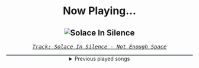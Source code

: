 <div align="center"> 
<h1>Now Playing...</h1>

![Solace In Silence](https://i.scdn.co/image/ab67616d00001e02eef9fef01424bc8a09138c12)
--
_<samp><a href="https://open.spotify.com/track/7iPMmMz3b54nslPvGmE4ou">Track: Solace In Silence - Not Enough Space</a></samp>_

<div style="border: 1px #4B5054 solid"></div>
<details>
  <summary>
    Previous played songs
  </summary>
  <table>
    <thead>
      <tr>
        <th>
          Artist
        </th>
        <th>
          Song
        </th>
        <th>
          Link
        </th>
      </tr>
    </thead>
    <tbody>
      <tr><td>Not Enough Space</td><td>Solace In Silence</td><td><a href="https://open.spotify.com/track/7iPMmMz3b54nslPvGmE4ou">https://open.spotify.com/track/7iPMmMz3b54nslPvGmE4ou</a></td></tr><tr><td>Unprocessed</td><td>Snowlover</td><td><a href="https://open.spotify.com/track/4VnfGYHaTRDEO4Udn3f8C1">https://open.spotify.com/track/4VnfGYHaTRDEO4Udn3f8C1</a></td></tr><tr><td>Disturbed</td><td>I Will Not Break</td><td><a href="https://open.spotify.com/track/3TuZPqlHK7P6lhMOJ7qwll">https://open.spotify.com/track/3TuZPqlHK7P6lhMOJ7qwll</a></td></tr><tr><td>Disturbed</td><td>I Will Not Break</td><td><a href="https://open.spotify.com/track/3TuZPqlHK7P6lhMOJ7qwll">https://open.spotify.com/track/3TuZPqlHK7P6lhMOJ7qwll</a></td></tr><tr><td>Disturbed</td><td>I Will Not Break</td><td><a href="https://open.spotify.com/track/3TuZPqlHK7P6lhMOJ7qwll">https://open.spotify.com/track/3TuZPqlHK7P6lhMOJ7qwll</a></td></tr><tr><td>Disturbed</td><td>I Will Not Break</td><td><a href="https://open.spotify.com/track/3TuZPqlHK7P6lhMOJ7qwll">https://open.spotify.com/track/3TuZPqlHK7P6lhMOJ7qwll</a></td></tr><tr><td>Disturbed</td><td>I Will Not Break</td><td><a href="https://open.spotify.com/track/3TuZPqlHK7P6lhMOJ7qwll">https://open.spotify.com/track/3TuZPqlHK7P6lhMOJ7qwll</a></td></tr><tr><td>Disturbed</td><td>I Will Not Break</td><td><a href="https://open.spotify.com/track/3TuZPqlHK7P6lhMOJ7qwll">https://open.spotify.com/track/3TuZPqlHK7P6lhMOJ7qwll</a></td></tr><tr><td>Disturbed</td><td>I Will Not Break</td><td><a href="https://open.spotify.com/track/3TuZPqlHK7P6lhMOJ7qwll">https://open.spotify.com/track/3TuZPqlHK7P6lhMOJ7qwll</a></td></tr><tr><td>Disturbed</td><td>I Will Not Break</td><td><a href="https://open.spotify.com/track/3TuZPqlHK7P6lhMOJ7qwll">https://open.spotify.com/track/3TuZPqlHK7P6lhMOJ7qwll</a></td></tr><tr><td>Disturbed</td><td>I Will Not Break</td><td><a href="https://open.spotify.com/track/3TuZPqlHK7P6lhMOJ7qwll">https://open.spotify.com/track/3TuZPqlHK7P6lhMOJ7qwll</a></td></tr><tr><td>Dayseeker</td><td>Sleeptalk</td><td><a href="https://open.spotify.com/track/53Ssvy5Rww0BPTtOw375zW">https://open.spotify.com/track/53Ssvy5Rww0BPTtOw375zW</a></td></tr><tr><td>Feuerschwanz</td><td>Knightclub (feat. Dag SDP)</td><td><a href="https://open.spotify.com/track/5dHD9LViydKuis3NGZiFAR">https://open.spotify.com/track/5dHD9LViydKuis3NGZiFAR</a></td></tr><tr><td>Disturbed</td><td>I Will Not Break</td><td><a href="https://open.spotify.com/track/3TuZPqlHK7P6lhMOJ7qwll">https://open.spotify.com/track/3TuZPqlHK7P6lhMOJ7qwll</a></td></tr><tr><td>Epica</td><td>Abyss of Time - Countdown to Singularity -</td><td><a href="https://open.spotify.com/track/627pEZNVSQ3iUyvOoxXVUw">https://open.spotify.com/track/627pEZNVSQ3iUyvOoxXVUw</a></td></tr><tr><td>Epica</td><td>Sensorium</td><td><a href="https://open.spotify.com/track/5Souga96S54RLFk30XrEJP">https://open.spotify.com/track/5Souga96S54RLFk30XrEJP</a></td></tr><tr><td>Epica</td><td>Arcana</td><td><a href="https://open.spotify.com/track/75FZgy6QFVIL8YAzyVeskW">https://open.spotify.com/track/75FZgy6QFVIL8YAzyVeskW</a></td></tr><tr><td>Epica</td><td>Cross the Divide</td><td><a href="https://open.spotify.com/track/4wBQ6nLedd6HDDYrGcJuSJ">https://open.spotify.com/track/4wBQ6nLedd6HDDYrGcJuSJ</a></td></tr><tr><td>Bury Tomorrow</td><td>What If I Burn</td><td><a href="https://open.spotify.com/track/2t5IGRF7et660sYZ3lKVJi">https://open.spotify.com/track/2t5IGRF7et660sYZ3lKVJi</a></td></tr><tr><td>Bury Tomorrow</td><td>Let Go</td><td><a href="https://open.spotify.com/track/4UibdhxqKDVdz2p0PBb3a8">https://open.spotify.com/track/4UibdhxqKDVdz2p0PBb3a8</a></td></tr>
    </tbody>
  </table>
</details>

</div>
